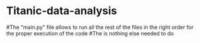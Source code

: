 # Titanic-data-analysis
#The "main.py" file allows to run all the rest of the files in the right order for the proper execution of the code
#The is nothing else needed to do 
